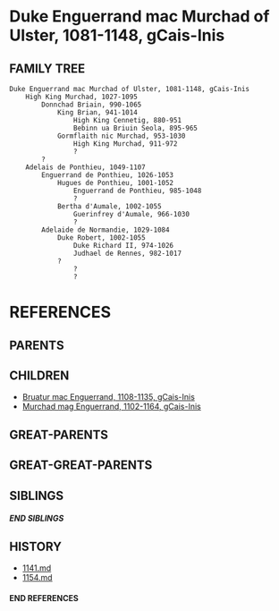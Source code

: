 # Duke Enguerrand mac Murchad of Ulster, 1081-1148, gCais-Inis

## FAMILY TREE
```
Duke Enguerrand mac Murchad of Ulster, 1081-1148, gCais-Inis
    High King Murchad, 1027-1095
        Donnchad Briain, 990-1065
            King Brian, 941-1014
                High King Cennetig, 880-951
                Bebinn ua Briuin Seola, 895-965
            Gormflaith nic Murchad, 953-1030
                High King Murchad, 911-972
                ?
        ?
    Adelais de Ponthieu, 1049-1107
        Enguerrand de Ponthieu, 1026-1053
            Hugues de Ponthieu, 1001-1052
                Enguerrand de Ponthieu, 985-1048
                ?
            Bertha d'Aumale, 1002-1055
                Guerinfrey d'Aumale, 966-1030
                ?
        Adelaide de Normandie, 1029-1084
            Duke Robert, 1002-1055
                Duke Richard II, 974-1026
                Judhael de Rennes, 982-1017
            ?
                ?
                ?
```


# REFERENCES

## PARENTS 

## CHILDREN 
* [Bruatur mac Enguerrand, 1108-1135, gCais-Inis](bruatur_mac_enguerrand_1108.md)
* [Murchad mag Enguerrand, 1102-1164, gCais-Inis](murchad_mag_enguerrand_1102.md)


## GREAT-PARENTS 


## GREAT-GREAT-PARENTS 

## SIBLINGS

##### END SIBLINGS  
## HISTORY
* [1141.md](../h/1141.md)
* [1154.md](../h/1154.md)

#### END REFERENCES
